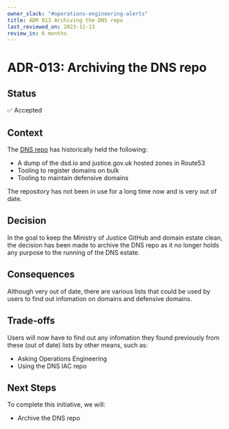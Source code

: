 ```yaml
---
owner_slack: "#operations-engineering-alerts"
title: ADR 013 Archiving the DNS repo
last_reviewed_on: 2023-11-13
review_in: 6 months
---
```


# ADR-013: Archiving the DNS repo

## Status

✅ Accepted

## Context

The [DNS repo](https://github.com/ministryofjustice/dns) has historically held the following:

* A dump of the dsd.io and justice.gov.uk hosted zones in Route53
* Tooling to register domains on bulk
* Tooling to maintain defensive domains

The repository has not been in use for a long time now and is very out of date.

## Decision

In the goal to keep the Ministry of Justice GitHub and domain estate clean, the decision has been made to archive the DNS repo as it no longer holds any purpose to the running of the DNS estate.

## Consequences

Although very out of date, there are various lists that could be used by users to find out infomation on domains and defensive domains.

## Trade-offs

Users will now have to find out any infomation they found previously from these (out of date) lists by other means, such as:

* Asking Operations Engineering
* Using the DNS IAC repo

## Next Steps

To complete this initiative, we will:

- Archive the DNS repo
